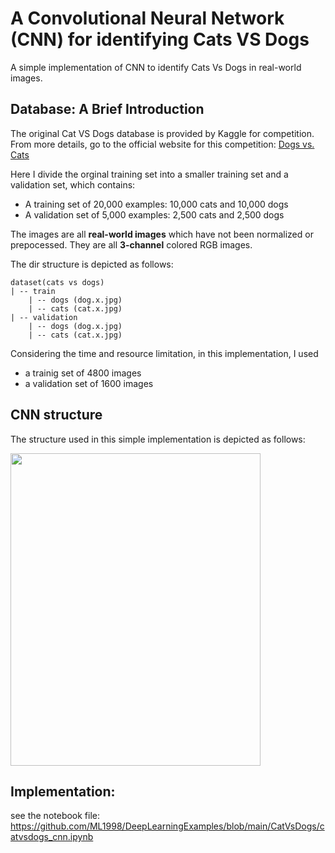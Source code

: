 # A Convolutional Neural Network (CNN) for identifying Cats VS Dogs

A simple implementation of CNN to identify Cats Vs Dogs in real-world images.

## Database: A Brief Introduction

The original Cat VS Dogs database is provided by Kaggle for competition. From more details, go to the official website for this competition: [Dogs vs. Cats](https://www.kaggle.com/c/dogs-vs-cats)

Here I divide the orginal training set into a smaller training set and a validation set, which contains:
* A training set of 20,000 examples: 10,000 cats and 10,000 dogs
* A validation set of 5,000 examples: 2,500 cats and 2,500 dogs

The images are all **real-world images** which have not been normalized or prepocessed. They are all **3-channel** colored RGB images.

The dir structure is depicted as follows:

    dataset(cats vs dogs)
    | -- train
        | -- dogs (dog.x.jpg)
        | -- cats (cat.x.jpg)
    | -- validation
        | -- dogs (dog.x.jpg)
        | -- cats (cat.x.jpg)

Considering the time and resource limitation, in this implementation, I used
* a trainig set of 4800 images
* a validation set of 1600 images

## CNN structure

The structure used in this simple implementation is depicted as follows:

<img src="https://github.com/ML1998/DeepLearningExamples/blob/main/CatVsDogs/CNNstruct.png" width = "400" height = "500" alt="" align=center />

## Implementation: 

see the notebook file: https://github.com/ML1998/DeepLearningExamples/blob/main/CatVsDogs/catvsdogs_cnn.ipynb